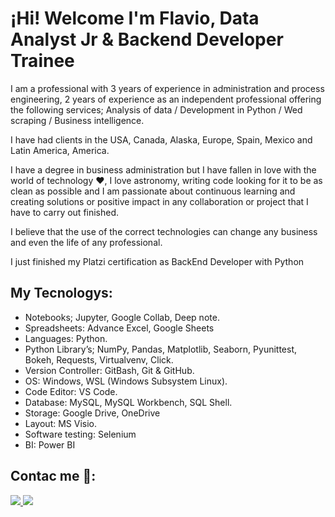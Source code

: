 # ¡Hi! Welcome I'm Flavio, Data Analyst Jr & Backend Developer Trainee

I am a professional with 3 years of experience in administration and process engineering, 2 years of experience as an independent professional offering the following services;  Analysis of data / Development in Python / Wed scraping / Business intelligence.

I have had clients in the USA, Canada, Alaska, Europe, Spain, Mexico and Latin America, America.

I have a degree in business administration but I have fallen in love with the world of technology ❤, I love astronomy, writing code looking for it to be as clean as possible and I am passionate about continuous learning and creating solutions or positive impact in any collaboration or project that I have to carry out finished.

I believe that the use of the correct technologies can change any business and even the life of any professional.

I just finished my Platzi certification as BackEnd Developer with Python


## My Tecnologys:

  * Notebooks; Jupyter, Google Collab, Deep note.
  * Spreadsheets: Advance Excel, Google Sheets
  * Languages: Python.
  * Python Library’s; NumPy, Pandas, Matplotlib, Seaborn, Pyunittest, Bokeh, Requests, Virtualvenv, Click.
  * Version Controller: GitBash, Git & GitHub.
  * OS: Windows, WSL (Windows Subsystem Linux).
  * Code Editor: VS Code.
  * Database: MySQL, MySQL Workbench, SQL Shell.
  * Storage: Google Drive, OneDrive
  * Layout: MS Visio.
  * Software testing: Selenium
  * BI: Power BI

## Contac me 📱:

[<img src="https://img.shields.io/badge/LinkedIn-0077B5?style=for-the-badge&logo=linkedin&logoColor=white" />
](https://www.linkedin.com/in/flaviocarrola/)
[<img src="https://img.shields.io/badge/Gmail-D14836?style=for-the-badge&logo=gmail&logoColor=white" />
](flavioabatcarrolar@gmail.com)

